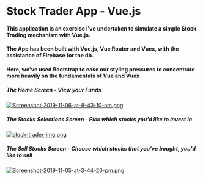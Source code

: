# Stock Trader App - Vue.js

#### This application is an exercise I've undertaken to simulate a simple Stock Trading mechanism with Vue.js.

#### The App has been built with Vue.js, Vue Router and Vuex, with the assistance of Firebase for the db.

#### Here, we've used Bootstrap to ease our styling pressures to concentrate more heavily on the fundamentals of Vue and Vuex

##### The Home Screen - View your Funds

[![Screenshot-2019-11-06-at-8-43-10-am.png](https://i.postimg.cc/9FbHpzr8/Screenshot-2019-11-06-at-8-43-10-am.png)](https://postimg.cc/F7Y6Frb3)

##### The Stocks Selections Screen - Pick which stocks you'd like to invest in

[![stock-trader-img.png](https://i.postimg.cc/jjtxmWyr/stock-trader-img.png)](https://postimg.cc/sMHCZgnn)

##### The Sell Stocks Screen - Choose which stocks that you've bought, you'd like to sell

[![Screenshot-2019-11-05-at-3-44-20-pm.png](https://i.postimg.cc/bJw5x9bd/Screenshot-2019-11-05-at-3-44-20-pm.png)](https://postimg.cc/7CjXD7Ky)
